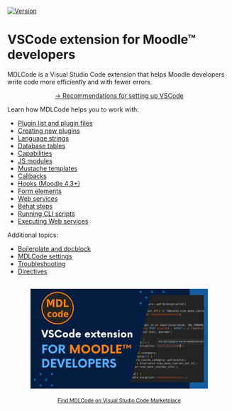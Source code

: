[![Version](https://img.shields.io/visual-studio-marketplace/v/LMSCloud.mdlcode)](https://marketplace.visualstudio.com/items?itemName=LMSCloud.mdlcode)


# VSCode extension for Moodle™ developers

MDLCode is a Visual Studio Code extension that helps Moodle developers write code
more efficiently and with fewer errors.

<p align="center"><a href="../tutorials/setup.md">-&gt; Recommendations for setting up VSCode</a></p>

<!-- START TOC -->

Learn how MDLCode helps you to work with:
- [Plugin list and plugin files](pluginfiles.md)
- [Creating new plugins](newplugin.md)
- [Language strings](strings.md)
- [Database tables](dbtables.md)
- [Capabilities](capabilities.md)
- [JS modules](jsmodules.md)
- [Mustache templates](templates.md)
- [Callbacks](callbacks.md)
- [Hooks (Moodle 4.3+)](hooks.md)
- [Form elements](formelements.md)
- [Web services](webservices.md)
- [Behat steps](behat.md)
- [Running CLI scripts](runcli.md)
- [Executing Web services](executews.md)

Additional topics:
- [Boilerplate and docblock](boilerplate.md)
- [MDLCode settings](configuration.md)
- [Troubleshooting](troubleshooting.md)
- [Directives](directives.md)

<!-- END TOC -->

<p align="center">
<br>
<a href="https://marketplace.visualstudio.com/items?itemName=LMSCloud.mdlcode"><img src="https://raw.githubusercontent.com/lmscloud-io/mdlcode-docs/main/docs/media/presentation.png" width="400"></a><br>
</p>

<p align="center">
<a href="https://marketplace.visualstudio.com/items?itemName=LMSCloud.mdlcode" target="_blank"><small>Find MDLCode on Visual Studio Code Marketplace</small></a><span class="external-link-icon"></span>
</p>